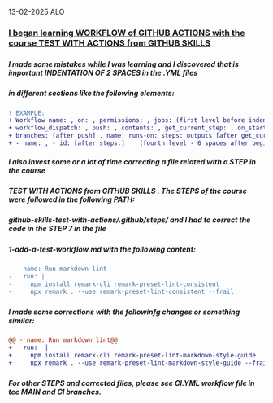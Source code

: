 13-02-2025
ALO

### <ins>I began learning WORKFLOW of GITHUB ACTIONS with the course TEST WITH ACTIONS from GITHUB SKILLS</ins>
###
##### I made some mistakes while I was learning and I discovered that is important INDENTATION OF 2 SPACES in the .YML files
##### in different sections like the following elements: 
##### 
```diff
! EXAMPLE:
+ Workflow name: , on: , permissions: , jobs: (first level before indentation of 2 spaces)
+ workflow_dispatch: , push: , contents: , get_current_step: , on_start: (second level - 2 spaces)
+ branches: [after push] , name: runs-on: steps: outputs [after get_current_step:]   (third level - 4 spaces after beginning)
+ - name: , - id: [after steps:]    (fourth level - 6 spaces after beginning)
```
##### I also invest some or a lot of time correcting a file related with a STEP in the course
##### TEST WITH ACTIONS from GITHUB SKILLS . The STEPS of the course were followed in the following PATH: 
##### github-skills-test-with-actions/.github/steps/   and I had to correct the code in the STEP 7 in the file
##### 1-add-a-test-workflow.md  with the following content:
#####
```diff
- - name: Run markdown lint
-   run: |
-     npm install remark-cli remark-preset-lint-consistent
-     npx remark . --use remark-preset-lint-consistent --frail
```
#####
##### I made some corrections with the followinfg changes or something similar:
#####
```diff
@@ - name: Run markdown lint@@
+   run:  |
+     npm install remark-cli remark-preset-lint-markdown-style-guide 
+     npx remark . --use remark-preset-lint-markdown-style-guide --frail
```
#####
##### For other STEPS and corrected files, please see CI.YML workflow file in tee MAIN and CI branches.
#####
